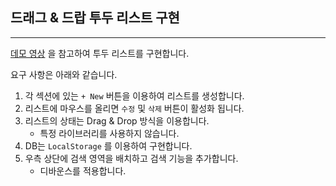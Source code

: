## 드래그 & 드랍 투두 리스트 구현

---

[데모 영상](todolist.gif) 을 참고하여 투두 리스트를 구현합니다.

요구 사항은 아래와 같습니다.

1. 각 섹션에 있는 `+ New` 버튼을 이용하여 리스트를 생성합니다.
2. 리스트에 마우스를 올리면 `수정` 및 `삭제` 버튼이 활성화 됩니다.
3. 리스트의 상태는 Drag & Drop 방식을 이용합니다.
   - 특정 라이브러리를 사용하지 않습니다.
4. DB는 `LocalStorage` 를 이용하여 구현합니다.
5. 우측 상단에 검색 영역을 배치하고 검색 기능을 추가합니다.
   - 디바운스를 적용합니다.
